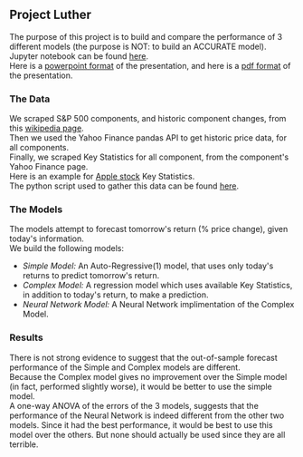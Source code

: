 ## Project Luther

The purpose of this project is to build and compare the performance of 3 different models (the purpose is NOT: to build an ACCURATE model).  
Jupyter notebook can be found [here](lutherMain.ipynb).   
Here is a [powerpoint format](jcosme-project2.pptx) of the presentation, and here is a [pdf format](jcosme-project2.pdf) of the presentation.  

### The Data
We scraped S&P 500 components, and historic component changes, from this [wikipedia page](https://en.wikipedia.org/wiki/List_of_S%26P_500_companies).  
Then we used the Yahoo Finance pandas API to get historic price data, for all components.  
Finally, we scraped Key Statistics for all component, from the component's Yahoo Finance page.  
Here is an example for [Apple stock](https://finance.yahoo.com/quote/AAPL/key-statistics?p=AAPL) Key Statistics.  
The python script used to gather this data can be found [here](scrapeAndGetData.py).

### The Models
The models attempt to forecast tomorrow's return (% price change), given today's information.  
We build the following models:
+ *Simple Model:* An Auto-Regressive(1) model, that uses only today's returns to predict tomorrow's return.  
+ *Complex Model:* A regression model which uses available Key Statistics, in addition to today's return, to make a prediction.
+ *Neural Network Model:* A Neural Network implimentation of the Complex Model.  

### Results
There is not strong evidence to suggest that the out-of-sample forecast performance of the Simple and Complex models are different.  
Because the Complex model gives no improvement over the Simple model (in fact, performed slightly worse), it would be better to use the simple model.  
A one-way ANOVA of the errors of the 3 models, suggests that the performance of the Neural Network is indeed different from the other two models. Since it had the best performance, it would be best to use this model over the others. 
But none should actually be used since they are all terrible.  

